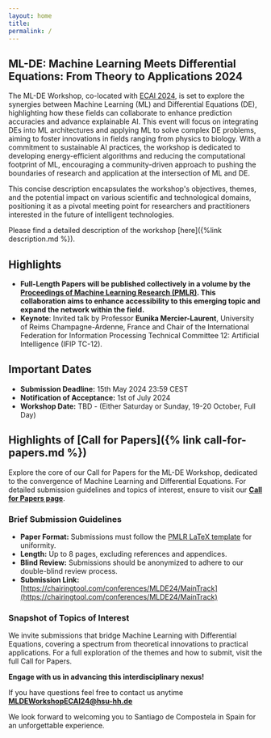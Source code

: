 ```yaml
---
layout: home
title: 
permalink: /
---
```


## ML-DE: Machine Learning Meets Differential Equations: From Theory to Applications 2024

The ML-DE Workshop, co-located with [ECAI 2024](https://www.ecai2024.eu/), is set to explore the synergies between Machine Learning (ML) and Differential Equations (DE), highlighting how these fields can collaborate to enhance prediction accuracies and advance explainable AI. This event will focus on integrating DEs into ML architectures and applying ML to solve complex DE problems, aiming to foster innovations in fields ranging from physics to biology. With a commitment to sustainable AI practices, the workshop is dedicated to developing energy-efficient algorithms and reducing the computational footprint of ML, encouraging a community-driven approach to pushing the boundaries of research and application at the intersection of ML and DE.

This concise description encapsulates the workshop's objectives, themes, and the potential impact on various scientific and technological domains, positioning it as a pivotal meeting point for researchers and practitioners interested in the future of intelligent technologies.

Please find a detailed description of the workshop [here]({%link description.md %}).

## Highlights

- **Full-Length Papers will be published collectively in a volume by the [Proceedings of Machine Learning Research (PMLR)](http://proceedings.mlr.press/). This collaboration aims to enhance accessibility to this emerging topic and expand the network within the field.**
- **Keynote**: Invited talk by Professor **Eunika Mercier-Laurent**, University of Reims Champagne-Ardenne, France and Chair of the International Federation for Information Processing Technical Committee 12: Artificial Intelligence (IFIP TC-12).


## Important Dates

- **Submission Deadline:** 15th May 2024 23:59 CEST
- **Notification of Acceptance:** 1st of July 2024
- **Workshop Date:** TBD - (Either Saturday or Sunday, 19-20 October, Full Day)


## Highlights of [Call for Papers]({% link call-for-papers.md %})

Explore the core of our Call for Papers for the ML-DE Workshop, dedicated to the convergence of Machine Learning and Differential Equations. For detailed submission guidelines and topics of interest, ensure to visit our **[Call for Papers page](/call-for-papers/)**.


### Brief Submission Guidelines

- **Paper Format:** Submissions must follow the [PMLR LaTeX template](https://ctan.org/tex-archive/macros/latex/contrib/jmlr) for uniformity.
- **Length:** Up to 8 pages, excluding references and appendices.
- **Blind Review:** Submissions should be anonymized to adhere to our double-blind review process.
- **Submission Link:** [https://chairingtool.com/conferences/MLDE24/MainTrack](https://chairingtool.com/conferences/MLDE24/MainTrack)

### Snapshot of Topics of Interest

We invite submissions that bridge Machine Learning with Differential Equations, covering a spectrum from theoretical innovations to practical applications. For a full exploration of the themes and how to submit, visit the full Call for Papers.

**Engage with us in advancing this interdisciplinary nexus!**



<p>If you have questions feel free to contact us anytime <strong><a href="mailto:MLDEWorkshopECAI24@hsu-hh.de">MLDEWorkshopECAI24@hsu-hh.de</a></strong></p>


We look forward to welcoming you to Santiago de Compostela in Spain for an unforgettable experience.
